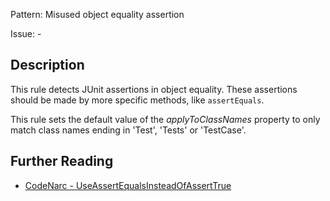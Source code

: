 Pattern: Misused object equality assertion

Issue: -

## Description

This rule detects JUnit assertions in object equality. These assertions should be made by more specific methods, like `assertEquals`.

This rule sets the default value of the *applyToClassNames* property to only match class names ending in 'Test', 'Tests' or 'TestCase'.

## Further Reading

* [CodeNarc - UseAssertEqualsInsteadOfAssertTrue](http://codenarc.sourceforge.net/codenarc-rules-junit.html#UseAssertEqualsInsteadOfAssertTrue)